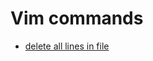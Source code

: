 # Vim commands
- [delete all lines in file](https://gist.github.com/245a1c018172afbedbc3d3626cc2c66c)
